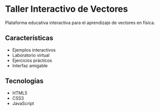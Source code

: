 # Taller Interactivo de Vectores

Plataforma educativa interactiva para el aprendizaje de vectores en física.

## Características
- Ejemplos interactivos
- Laboratorio virtual
- Ejercicios prácticos
- Interfaz amigable

## Tecnologías
- HTML5
- CSS3
- JavaScript